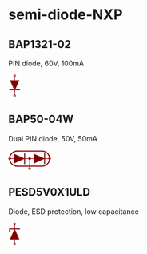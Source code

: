 # semi-diode-NXP

## BAP1321-02
PIN diode, 60V, 100mA

![BAP1321-02__1__1](/images/semi-diode-NXP__BAP1321-02__1__1.png?raw=true) 

## BAP50-04W
Dual PIN diode, 50V, 50mA

![BAP50-04W__1__1](/images/semi-diode-NXP__BAP50-04W__1__1.png?raw=true) 

## PESD5V0X1ULD
Diode, ESD protection, low capacitance

![PESD5V0X1ULD__1__1](/images/semi-diode-NXP__PESD5V0X1ULD__1__1.png?raw=true) 

